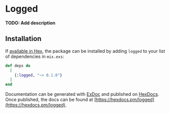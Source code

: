 # Logged

**TODO: Add description**

## Installation

If [available in Hex](https://hex.pm/docs/publish), the package can be installed
by adding `logged` to your list of dependencies in `mix.exs`:

```elixir
def deps do
  [
    {:logged, "~> 0.1.0"}
  ]
end
```

Documentation can be generated with [ExDoc](https://github.com/elixir-lang/ex_doc)
and published on [HexDocs](https://hexdocs.pm). Once published, the docs can
be found at [https://hexdocs.pm/logged](https://hexdocs.pm/logged).

